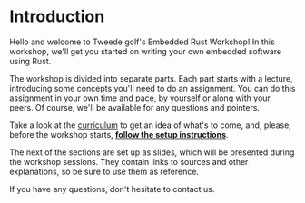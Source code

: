 <div class="read">

# Introduction
Hello and welcome to Tweede golf's Embedded Rust Workshop! In this workshop, we'll get you started on writing your own embedded software using Rust.

The workshop is divided into separate parts. Each part starts with a lecture, introducing some concepts you'll need to do an assignment. You can do this assignment in your own time and pace, by yourself or along with your peers. Of course, we'll be available for any questions and pointers.

Take a look at the [curriculum](/preface/curriculum.md) to get an idea of what's to come, and, please, before the workshop starts, [**follow the setup instructions**](/preface/setup.md).

The next of the sections are set up as slides, which will be presented during the workshop sessions. They contain links to sources and other explanations, so be sure to use them as reference.

If you have any questions, don't hesitate to contact us.

</div>